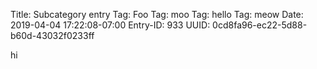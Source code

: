 Title: Subcategory entry
Tag: Foo
Tag: moo
Tag: hello
Tag: meow
Date: 2019-04-04 17:22:08-07:00
Entry-ID: 933
UUID: 0cd8fa96-ec22-5d88-b60d-43032f0233ff

hi
